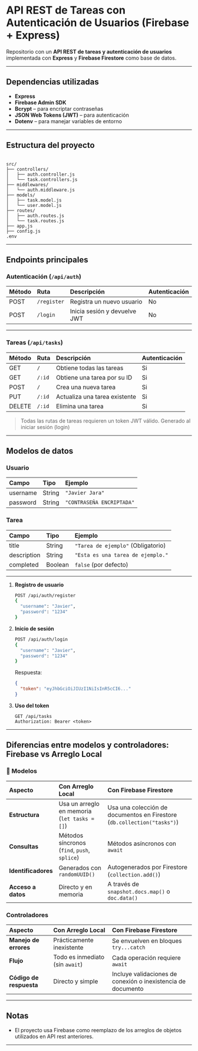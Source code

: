 # API REST de Tareas con Autenticación de Usuarios (Firebase + Express)

Repositorio con un **API REST de tareas y autenticación de usuarios** implementada con **Express** y **Firebase Firestore** como base de datos.

---

## Dependencias utilizadas

- **Express**
- **Firebase Admin SDK**
- **Bcrypt** – para encriptar contraseñas
- **JSON Web Tokens (JWT)** – para autenticación
- **Dotenv** – para manejar variables de entorno

---

## Estructura del proyecto

```

src/
├── controllers/
│   ├── auth.controller.js
│   └── task.controllers.js
├── middlewares/
│   └── auth.middleware.js
├── models/
│   ├── task.model.js
│   └── user.model.js
├── routes/
│   ├── auth.routes.js
│   └── task.routes.js
├── app.js
├── config.js
.env

````

---

## Endpoints principales

### Autenticación (`/api/auth`)

| Método | Ruta        | Descripción                  | Autenticación |
| :----- | :---------- | :--------------------------- | :------------ |
| POST   | `/register` | Registra un nuevo usuario    | No            |
| POST   | `/login`    | Inicia sesión y devuelve JWT | No            |

---

### Tareas (`/api/tasks`)

| Método | Ruta   | Descripción                   | Autenticación |
| :----- | :----- | :---------------------------- | :------------ |
| GET    | `/`    | Obtiene todas las tareas      | Si            |
| GET    | `/:id` | Obtiene una tarea por su ID   | Si            |
| POST   | `/`    | Crea una nueva tarea          | Si            |
| PUT    | `/:id` | Actualiza una tarea existente | Si            |
| DELETE | `/:id` | Elimina una tarea             | Si            |

> Todas las rutas de tareas requieren un token JWT válido. Generado al iniciar sesión (login)

---

## Modelos de datos

### Usuario

| Campo    | Tipo   | Ejemplo                                                          |
| :------- | :----- | :--------------------------------------------------------------- |
| username | String | `"Javier Jara"`                                                  |
| password | String | `"CONTRASEÑA ENCRIPTADA"` |

### Tarea

| Campo       | Tipo    | Ejemplo                             |
| :---------- | :------ | :---------------------------------- |
| title       | String  | `"Tarea de ejemplo"` (Obligatorio)  |
| description | String  | `"Esta es una tarea de ejemplo."`   |
| completed   | Boolean | `false` (por defecto)               |

---

1. **Registro de usuario**

   ```bash
   POST /api/auth/register
   {
     "username": "Javier",
     "password": "1234"
   }
   ```

2. **Inicio de sesión**

   ```bash
   POST /api/auth/login
   {
     "username": "Javier",
     "password": "1234"
   }
   ```

   Respuesta:

   ```json
   {
     "token": "eyJhbGciOiJIUzI1NiIsInR5cCI6..."
   }
   ```

3. **Uso del token**

   ```http
   GET /api/tasks
   Authorization: Bearer <token>
   ```

---

## Diferencias entre modelos y controladores: Firebase vs Arreglo Local

### 🔹 Modelos

| Aspecto             | Con Arreglo Local                            | Con Firebase Firestore                                                  |
| :------------------ | :------------------------------------------- | :---------------------------------------------------------------------- |
| **Estructura**      | Usa un arreglo en memoria (`let tasks = []`) | Usa una colección de documentos en Firestore (`db.collection("tasks")`) |
| **Consultas**       | Métodos síncronos (`find`, `push`, `splice`) | Métodos asíncronos con `await`                                          |
| **Identificadores** | Generados con `randomUUID()`                 | Autogenerados por Firestore (`collection.add()`)                        |
| **Acceso a datos**  | Directo y en memoria                         | A través de `snapshot.docs.map()` o `doc.data()`                        |

### Controladores

| Aspecto                 | Con Arreglo Local               | Con Firebase Firestore                                       |
| :---------------------- | :------------------------------ | :----------------------------------------------------------- |
| **Manejo de errores**   | Prácticamente inexistente       | Se envuelven en bloques `try...catch`                        |
| **Flujo**               | Todo es inmediato (sin `await`) | Cada operación requiere `await`                              |
| **Código de respuesta** | Directo y simple                | Incluye validaciones de conexión o inexistencia de documento |

---

## Notas

* El proyecto usa Firebase como reemplazo de los arreglos de objetos utilizados en API rest anteriores.
---